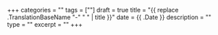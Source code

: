 +++
categories = ""
tags = [""]
draft = true
title = "{{ replace .TranslationBaseName "-" " " | title }}"
date = {{ .Date }}
description = ""
type = ""
excerpt = ""
+++
